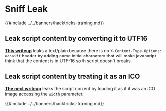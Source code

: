 # Sniff Leak

{{#include ../../banners/hacktricks-training.md}}

## Leak script content by converting it to UTF16

[**This writeup**](https://blog.huli.tw/2022/08/01/en/uiuctf-2022-writeup/#modernism21-solves) leaks a text/plain because there is no `X-Content-Type-Options: nosniff` header by adding some initial characters that will make javascript think that the content is in UTF-16 so th script doesn't breaks.

## Leak script content by treating it as an ICO

[**The next writeup**](https://blog.huli.tw/2022/08/01/en/uiuctf-2022-writeup/#precisionism3-solves) leaks the script content by loading it as if it was an ICO image accessing the `width` parameter.

{{#include ../../banners/hacktricks-training.md}}


